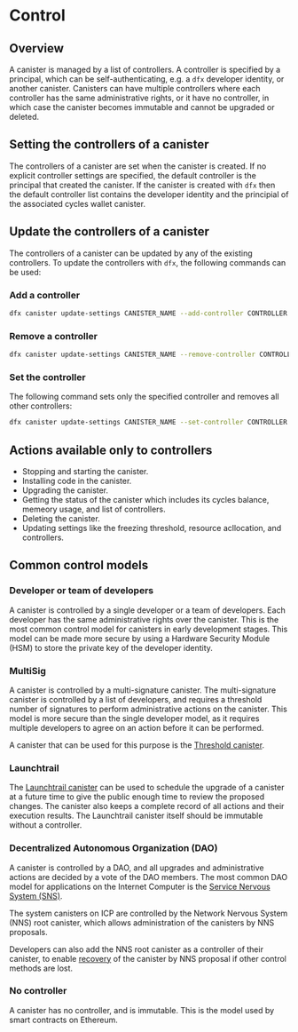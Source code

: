 # Control

## Overview

A canister is managed by a list of controllers. A controller is specified by a principal, which can be self-authenticating, e.g. a `dfx` developer identity, or another canister. Canisters can have multiple controllers where each controller has the same administrative rights, or it have no controller, in which case the canister becomes immutable and cannot be upgraded or deleted. 

## Setting the controllers of a canister

The controllers of a canister are set when the canister is created. If no explicit controller settings are specified, the default controller is the principal that created the canister. If the canister is created with `dfx` then the default controller list contains the developer identity and the principial of the associated cycles wallet canister.

## Update the controllers of a canister

The controllers of a canister can be updated by any of the existing controllers. To update the controllers with `dfx`, the following commands can be used:

### Add a controller

```sh
dfx canister update-settings CANISTER_NAME --add-controller CONTROLLER
```

### Remove a controller

```sh
dfx canister update-settings CANISTER_NAME --remove-controller CONTROLLER
```

### Set the controller

The following command sets only the specified controller and removes all other controllers:

```sh
dfx canister update-settings CANISTER_NAME --set-controller CONTROLLER
```

## Actions available only to controllers

- Stopping and starting the canister.
- Installing code in the canister.
- Upgrading the canister.
- Getting the status of the canister which includes its cycles balance, memeory usage, and list of controllers.
- Deleting the canister.
- Updating settings like the freezing threshold, resource acllocation, and controllers.

## Common control models

### Developer or team of developers

A canister is controlled by a single developer or a team of developers. Each developer has the same administrative rights over the canister. This is the most common control model for canisters in early development stages. This model can be made more secure by using a Hardware Security Module (HSM) to store the private key of the developer identity.

### MultiSig

A canister is controlled by a multi-signature canister. The multi-signature canister is controlled by a list of developers, and requires a threshold number of signatures to perform administrative actions on the canister. This model is more secure than the single developer model, as it requires multiple developers to agree on an action before it can be performed. 

A canister that can be used for this purpose is the [Threshold canister](https://github.com/dfinity/threshold).

### Launchtrail

The [Launchtrail canister](https://github.com/spinner-cash/launchtrail) can be used to schedule the upgrade of a canister at a future time to give the public enough time to review the proposed changes. The canister also keeps a complete record of all actions and their execution results. The Launchtrail canister itself should be immutable without a controller.

###  Decentralized Autonomous Organization (DAO)

A canister is controlled by a DAO, and all upgrades and administrative actions are decided by a vote of the DAO members. The most common DAO model for applications on the Internet Computer is the [Service Nervous System (SNS)](/docs/developer-docs/integrations/sns/index.md).

The system canisters on ICP are controlled by the Network Nervous System (NNS) root canister, which allows administration of the canisters by NNS proposals.

Developers can also add the NNS root canister as a controller of their canister, to enable [recovery](/docs/developer-docs/production/canister-recovery.md) of the canister by NNS proposal if other control methods are lost.

### No controller

A canister has no controller, and is immutable. This is the model used by smart contracts on Ethereum. 





